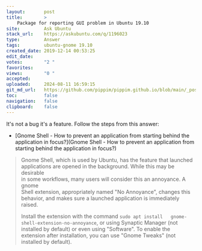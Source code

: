 ```yaml
---
layout:       post
title:        >
    Package for reporting GUI problem in Ubuntu 19.10
site:         Ask Ubuntu
stack_url:    https://askubuntu.com/q/1196023
type:         Answer
tags:         ubuntu-gnome 19.10
created_date: 2019-12-14 00:53:25
edit_date:    
votes:        "2 "
favorites:    
views:        "0 "
accepted:     
uploaded:     2024-08-11 16:59:15
git_md_url:   https://github.com/pippim/pippim.github.io/blob/main/_posts/2019/2019-12-14-Package-for-reporting-GUI-problem-in-Ubuntu-19.10.md
toc:          false
navigation:   false
clipboard:    false
---
```


It's not a bug it's a feature. Follow the steps from this answer:

- [Gnome Shell - How to prevent an application from starting behind the application in focus?](Gnome Shell - How to prevent an application from starting behind the application in focus?)

> Gnome Shell, which is used by Ubuntu, has the feature that launched  
> applications are opened in the background. While this may be desirable  
> in some workflows, many users will consider this an annoyance. A gnome  
> Shell extension, appropriately named "No Annoyance", changes this  
> behavior, and makes sure a launched application is immediately raised.  
>   
> Install the extension with the command `sudo apt install  
> gnome-shell-extension-no-annoyance`, or using Synaptic Manager (not  
> installed by default) or even using "Software". To enable the  
> extension after installation, you can use "Gnome Tweaks" (not  
> installed by default).  

